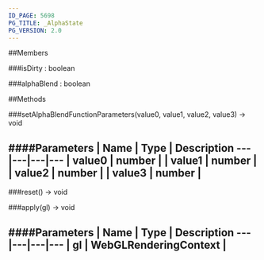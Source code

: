 ```yaml
---
ID_PAGE: 5698
PG_TITLE: _AlphaState
PG_VERSION: 2.0
---
```




##Members

###isDirty : boolean




###alphaBlend : boolean









##Methods

###setAlphaBlendFunctionParameters(value0, value1, value2, value3) &rarr; void



####Parameters
 | Name | Type | Description
---|---|---|---
 | value0 | number | 
 | value1 | number | 
 | value2 | number | 
 | value3 | number | 
---

###reset() &rarr; void




###apply(gl) &rarr; void

####Parameters
 | Name | Type | Description
---|---|---|---
 | gl | WebGLRenderingContext | 
---
